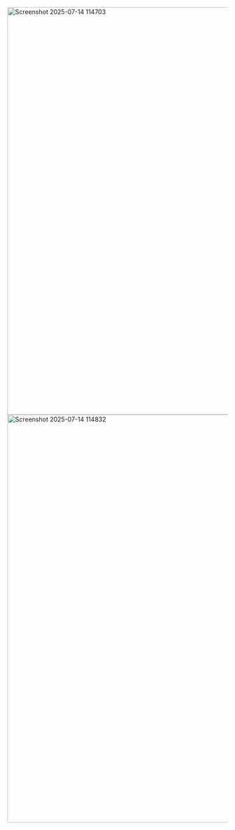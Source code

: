 <img width="1555" height="930" alt="Screenshot 2025-07-14 114703" src="https://github.com/user-attachments/assets/d5444710-e7f6-49d5-8fd2-361e63e79a38" />
<img width="1564" height="931" alt="Screenshot 2025-07-14 114832" src="https://github.com/user-attachments/assets/7f86bfee-5962-427a-b0bf-33a103996928" />
